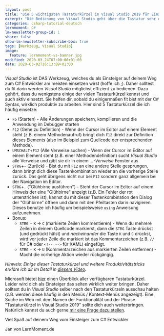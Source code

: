 ```yaml
---
layout: post
title: "Die 5 wichtigsten Tastaturkürzel in Visual Studio 2019 für Einsteiger"
excerpt: "Die Bedienung von Visual Studio geht über die Tastatur sehr effektiv. Hier stelle ich dir die für mich wichtigsten Tastaturkürzel vor."
categories: csharp-tutorial-deutsch
lernmoment: C#
lm-newsletter-group-id: 1
share: false
show-lm-newsletter-subscribe-box: true
tags: [Werkzeug, Visual Studio]
image:
  feature: lernmoment-vs-banner.jpg
modified: 2020-03-24T07:00:00+01:00
date: 2020-03-02T16:13:09+01:00
---
```


*Visual Studio* ist DAS Werkzeug, welches du als Einsteiger auf deinem Weg zum C# Entwickler am meisten einsetzen wirst (hoffe ich ;). Daher solltest du fit darin werden *Visual Studio* möglichst effizient zu bedienen. Dazu gehört, dass du wenigstens einige der vielen Tastaturkürzel kennst und auch aktiv einsetzt. Sie helfen dir, sobald du einigermaßen fit bist mit der C# Syntax, wirklich produktiv zu arbeiten. Hier sind 5 Tastaturkürzel die ich häufig einsetze:

- `F5` (Starten) - Alle Änderungen speichern, kompilieren und die Anwendung im Debugger starten
- `F12` (Gehe zu Definition) - Wenn der Cursor im Editor auf einem Element steht (z.B. einem Methodenaufruf) bringt dich `F12` direkt zur Definition dieses Elements (also im Beispiel zum Quellcode der entsprechenden Methode).
- `UMSCHALT`+`F12` (Alle Verweise suchen) - Wenn der Cursor im Editor auf einem Element steht (z.B. einer Methodendefinition) sucht *Visual Studio* alle Verweise und gibt sie dir in einem *...-Verweise* Fenster aus.
- `STRG`+`-` (Zurück) - Bist du mit `F12` an eine andere Stelle gesprungen, dann bringt dich diese Tastenkombination wieder an die vorherige Stelle zurück. Das geht übrigens nicht nur bei `F12` sondern ganz allgemein bei der Navigation im Editor.
- `STRG`+`.` ("Glühbirne ausführen") - Steht der Cursor im Editor auf einem Hinweis der eine "Glühbirne" anzeigt (z.B. Ein Fehler der rot unterstrichen ist), kannst du mit dieser Tastenkombination den Dialog der "Glühbirne" öffnen und dann mit den Pfeiltasten darin navigieren. Dieses benutze ich häufig um beispielsweise `using` Anweisung aufzunehmen.
- Bonus: 
  - `STRG` + `K` -> `C` (markierte Zeilen kommentieren) - Wenn du mehrere Zeilen in deinem Quellcode markierst, dann die `STRG` Taste drückst (und gedrückt hälst) und *nacheinander* die Taste `K` und `C` drückst, wird vor jeder Zeile die markiert ist das Kommentarzeichen (z.B. `//` für C# oder `<!-- -->` für XAML) eingefügt.
  - `STRG` + `K` -> `U` (Kommentarzeichen aus markierten Zeilen entfernen) - Macht die vorherige Aktion wieder rückgängig.

*Hinweis: Einige dieser Tastaturkürzel und weitere Produktivitätstricks erkläre ich dir im Detail in* [*diesem Video*](https://youtu.be/teb_83Vxou4).

Microsoft bietet [hier](https://docs.microsoft.com/de-de/visualstudio/ide/default-keyboard-shortcuts-in-visual-studio?view=vs-2019) einen Überblick aller verfügbaren Tastaturkürzel. Leider wird dich als Einsteiger das selten wirklich weiter bringen. Daher solltest du in *Visual Studio* selber nach den Tastaturkürzeln ausschau halten (z.B. werden diese häufig in den Menüs / Kontext-Menüs angezeigt). Eine Suche im Web mit dem Namen der Funktionalität und der Phrase "Tastaturkürzel in Visual Studio 2019" sollte dich auch weiterbringen. Natürlich kannst du auch gerne [mir eine Frage dazu stellen](mailto:jan@lernmoment.de).

Viel Spaß auf deinem Weg vom Einsteiger zum C# Entwickler

Jan von LernMoment.de
